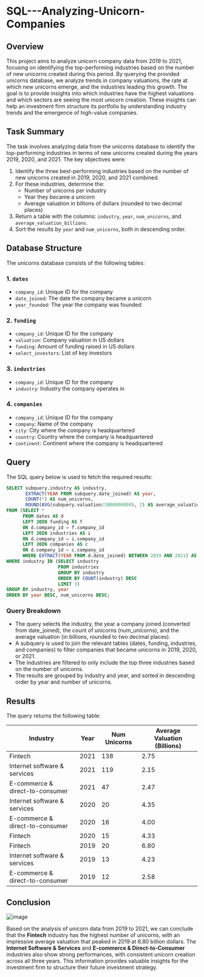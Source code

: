 # SQL---Analyzing-Unicorn-Companies


## Overview
This project aims to analyze unicorn company data from 2019 to 2021, focusing on identifying the top-performing industries based on the number of new unicorns created during this period. By querying the provided unicorns database, we analyze trends in company valuations, the rate at which new unicorns emerge, and the industries leading this growth. The goal is to provide insights into which industries have the highest valuations and which sectors are seeing the most unicorn creation. These insights can help an investment firm structure its portfolio by understanding industry trends and the emergence of high-value companies.


## Task Summary
The task involves analyzing data from the unicorns database to identify the top-performing industries in terms of new unicorns created during the years 2019, 2020, and 2021. The key objectives were:

1. Identify the three best-performing industries based on the number of new unicorns created in 2019, 2020, and 2021 combined.
2. For these industries, determine the:
   - Number of unicorns per industry
   - Year they became a unicorn
   - Average valuation in billions of dollars (rounded to two decimal places)
3. Return a table with the columns: `industry`, `year`, `num_unicorns`, and `average_valuation_billions`.
4. Sort the results by `year` and `num_unicorns`, both in descending order.

## Database Structure
The unicorns database consists of the following tables:

### 1. `dates`
- `company_id`: Unique ID for the company
- `date_joined`: The date the company became a unicorn
- `year_founded`: The year the company was founded

### 2. `funding`
- `company_id`: Unique ID for the company
- `valuation`: Company valuation in US dollars
- `funding`: Amount of funding raised in US dollars
- `select_investors`: List of key investors

### 3. `industries`
- `company_id`: Unique ID for the company
- `industry`: Industry the company operates in

### 4. `companies`
- `company_id`: Unique ID for the company
- `company`: Name of the company
- `city`: City where the company is headquartered
- `country`: Country where the company is headquartered
- `continent`: Continent where the company is headquartered

## Query
The SQL query below is used to fetch the required results:

```sql
SELECT subquery.industry AS industry,
       EXTRACT(YEAR FROM subquery.date_joined) AS year,
       COUNT(*) AS num_unicorns,
       ROUND(AVG(subquery.valuation/1000000000), 2) AS average_valuation_billions
FROM (SELECT *
      FROM dates AS d
      LEFT JOIN funding AS f
      ON d.company_id = f.company_id
      LEFT JOIN industries AS i
      ON d.company_id = i.company_id
      LEFT JOIN companies AS c
      ON d.company_id = c.company_id
      WHERE EXTRACT(YEAR FROM d.date_joined) BETWEEN 2019 AND 2021) AS subquery
WHERE industry IN (SELECT industry
                   FROM industries
                   GROUP BY industry
                   ORDER BY COUNT(industry) DESC
                   LIMIT 3)
GROUP BY industry, year
ORDER BY year DESC, num_unicorns DESC;
```

### Query Breakdown
- The query selects the industry, the year a company joined (converted from date_joined), the count of unicorns (num_unicorns), and the average valuation (in billions, rounded to two decimal places).
- A subquery is used to join the relevant tables (dates, funding, industries, and companies) to filter companies that became unicorns in 2019, 2020, or 2021.
- The industries are filtered to only include the top three industries based on the number of unicorns.
- The results are grouped by industry and year, and sorted in descending order by year and number of unicorns.


## Results
The query returns the following table:

| Industry                               | Year | Num Unicorns | Average Valuation (Billions) |
|----------------------------------------|------|--------------|------------------------------|
| Fintech                                | 2021 | 138          | 2.75                         |
| Internet software & services           | 2021 | 119          | 2.15                         |
| E-commerce & direct-to-consumer        | 2021 | 47           | 2.47                         |
| Internet software & services           | 2020 | 20           | 4.35                         |
| E-commerce & direct-to-consumer        | 2020 | 16           | 4.00                         |
| Fintech                                | 2020 | 15           | 4.33                         |
| Fintech                                | 2019 | 20           | 6.80                         |
| Internet software & services           | 2019 | 13           | 4.23                         |
| E-commerce & direct-to-consumer        | 2019 | 12           | 2.58                         |

## Conclusion
![image](https://github.com/user-attachments/assets/edd3d9ca-116a-459e-b892-58ca2bb685a6)

Based on the analysis of unicorn data from 2019 to 2021, we can conclude that the **Fintech** industry has the highest number of unicorns, with an impressive average valuation that peaked in 2019 at 6.80 billion dollars. The **Internet Software & Services** and **E-commerce & Direct-to-Consumer** industries also show strong performances, with consistent unicorn creation across all three years. This information provides valuable insights for the investment firm to structure their future investment strategy.

